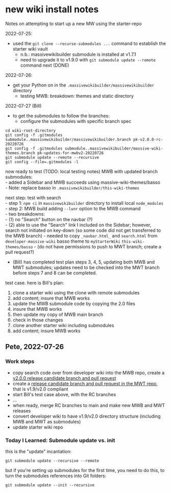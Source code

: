 # new wiki install notes

Notes on attempting to start up a new MW using the starter-repo

2022-07-25:

- used the `git clone --recurse-submodules ...` command to establish the starter wiki vault
	- n.b.: massivewikibuilder submodule is installed at v1.7.1
	- need to upgrade it to v1.9.0 with `git submodule update --remote` command next (DONE)

2022-07-26:

- get your Python on in the `.massivewikibuilder/massivewikibuilder` directory
	-  testing MWB: breakdown: themes and static directory

2022-07-27 (Bill)  
-  to get the submodules to follow the branches:  
	- configure the submodules with specific branch spec  

```shell
cd wiki-root-directory    
git config -f .gitmodules submodule..massivewikibuilder/massivewikibuilder.branch pk-v2.0.0-rc-20220726  
git config -f .gitmodules submodule..massivewikibuilder/massive-wiki-themes.branch pk-updates-for-mwbv2-20220726  
git submodule update --remote --recursive  
git config --file=.gitmodules -l  
```

now ready to test (TODO: local testing notes) MWB with updated branch submodules:  
	- added a Sidebar and MWB succeeds using massive-wiki-themes/basso  
		- Note: replace basso in `.massivewikibuilder/this-wiki-themes`  

next step: test with search  
	- step 1: `npm ci` in `massivewikibuilder` directory to install local `node_modules`  
	- step 2: MWB build adding `--lunr` option to the MWB command  
		- two breakdowns:  
			- (1) no "Search" button on the navbar (?)  
			- (2) able to use the "Search" link I included on the Sidebar; however, search not initiated on key-down (so some code did not get transferred to the MWB branch)
			- needed to copy `_navbar.html_` and `search.html` from `developer-massive-wiki` basso theme to `myStarterWiki` `this-wiki-themes/basso`
			- (do not have permissions to push to MWT branch; create a pull request?)

- (Bill) has completed test plan steps 3, 4, 5, updating both MWB and MWT submodules; updates need to be checked into the MWT branch before steps 7 and 8 can be completed.

test case. here is Bill's plan:

1.  clone a starter wiki using the clone with remote submodules
2.  add content; insure that MWB works
3.  update the MWB submodule code by copying the 2.0 files
4.  insure that MWB works
5.  then update my copy of MWB main branch
6.  check in those changes
7.  clone another starter wiki including submodules
8.  add content; insure MWB works

## Pete, 2022-07-26

### Work steps

- copy search code over from developer wiki into the MWB repo, create a [v2.0.0 release candidate branch and pull request](https://github.com/peterkaminski/massivewikibuilder/pull/38)
- create a [release candidate branch and pull request in the MWT repo](https://github.com/peterkaminski/massive-wiki-themes/pull/5), that is v1.9/v2.0 compliant
- start Bill's test case above, with the RC branches
- ...
- when ready, merge RC branches to main and make new MWB and MWT releases
- convert developer wiki to have v1.9/v2.0 directory structure (including MWB and MWT as submodules)
- update starter wiki repo

### Today I Learned: Submodule update vs. init

this is the "update" incantation:

```shell
git submodule update --recursive --remote
```

but if you're setting up submodules for the first time, you need to do this, to turn the submodules references into Git folders:

```shell
git submodule update --init --recursive
```
